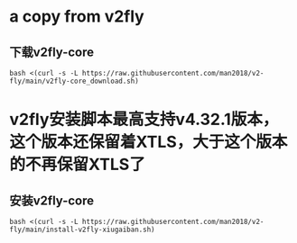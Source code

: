# a copy from v2fly

## 下载v2fly-core 
```bash <(curl -s -L https://raw.githubusercontent.com/man2018/v2-fly/main/v2fly-core_download.sh)```

# v2fly安装脚本最高支持v4.32.1版本，这个版本还保留着XTLS，大于这个版本的不再保留XTLS了
## 安装v2fly-core 
```bash <(curl -s -L https://raw.githubusercontent.com/man2018/v2-fly/main/install-v2fly-xiugaiban.sh)```

